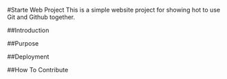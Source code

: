 #Starte Web Project
This is a simple website project for showing hot to use Git and Github together.

##Introduction

##Purpose

##Deployment

##How To Contribute

